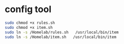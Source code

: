 # config tool

```  bash
sudo chmod +x rules.sh
sudo chmod +x item.sh
sudo ln -s /Homelab/rules.sh   /usr/local/bin/item  
sudo ln -s /Homelab/item.sh   /usr/local/bin/item  
```